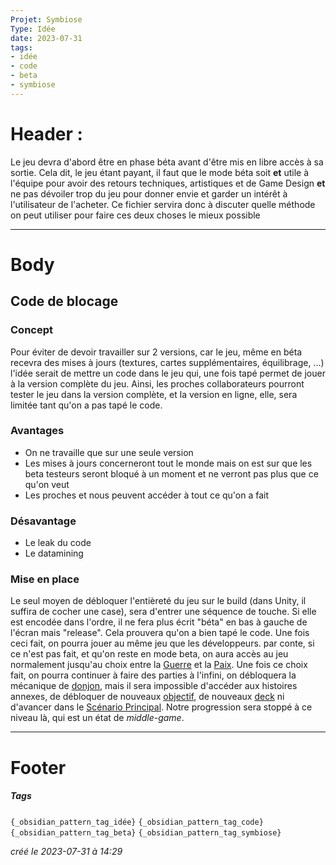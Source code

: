 ```yaml
---
Projet: Symbiose
Type: Idée
date: 2023-07-31
tags:
- idée
- code
- beta
- symbiose
---
```

   
# Header :   
   
Le jeu devra d'abord être en phase béta avant d'être mis en libre accès à sa sortie. Cela dit, le jeu étant payant, il faut que le mode béta soit **et** utile à l'équipe pour avoir des retours techniques, artistiques et de Game Design **et** ne pas dévoiler trop du jeu pour donner envie et garder un intérêt à l'utilisateur de l'acheter. Ce fichier servira donc à discuter quelle méthode on peut utiliser pour faire ces deux choses le mieux possible   
   
   
-------------------------------------------------------------------------------   
# Body   
   
##  Code de blocage   
   
### Concept    
   
Pour éviter de devoir travailler sur 2 versions, car le jeu, même en béta recevra des mises à jours (textures, cartes supplémentaires, équilibrage, ...) l'idée serait de mettre un code dans le jeu qui, une fois tapé permet de jouer à la version complète du jeu. Ainsi, les proches collaborateurs pourront tester le jeu dans la version complète, et la version en ligne, elle, sera limitée tant qu'on a pas tapé le code.   
   
### Avantages   
   
   
- On ne travaille que sur une seule version    
- Les mises à jours concerneront tout le monde mais on est sur que les beta testeurs seront bloqué à un moment et ne verront pas plus que ce qu'on veut   
- Les proches et nous peuvent accéder à tout ce qu'on a fait   
   
### Désavantage   
   
   
- Le leak du code   
- Le datamining   
   
### Mise en place   
   
Le seul moyen de débloquer l'entièreté du jeu sur le build (dans Unity, il suffira de cocher une case), sera d'entrer une séquence de touche. Si elle est encodée dans l'ordre, il ne fera plus écrit "béta" en bas à gauche de l'écran mais "release". Cela prouvera qu'on a bien tapé le code. Une fois ceci fait, on pourra jouer au même jeu que les développeurs. par conte, si ce n'est pas fait, et qu'on reste en mode beta, on aura accès au jeu normalement jusqu'au choix entre la [Guerre](/not_created.md) et la [Paix](/not_created.md). Une fois ce choix fait, on pourra continuer à faire des parties à l'infini, on débloquera la mécanique de [donjon](/not_created.md), mais il sera impossible d'accéder aux histoires annexes, de débloquer de nouveaux [objectif](/not_created.md), de nouveaux [deck](/not_created.md) ni d'avancer dans le [Scénario Principal](../../../Cr%C3%A9ations/Symbiose/GameDesign/Sc%C3%A9nario/Histoire/Sc%C3%A9nario%20Principal.md).  Notre progression sera stoppé à ce niveau là, qui est un état de *middle-game*.    
   
   
---------------------------------------------------------------------------   
# Footer   
   
##### Tags   
`{_obsidian_pattern_tag_idée}` `{_obsidian_pattern_tag_code}` `{_obsidian_pattern_tag_beta}` `{_obsidian_pattern_tag_symbiose}`    
   
*créé le 2023-07-31 à 14:29*